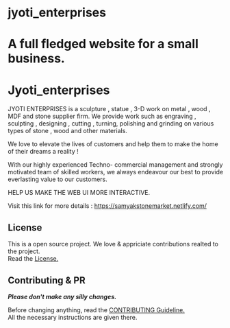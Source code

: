 # jyoti_enterprises

A full fledged website for a small business.
=======
# Jyoti_enterprises

JYOTI ENTERPRISES is a sculpture , statue , 3-D work on metal , wood , MDF and stone supplier firm. We provide work such as engraving , sculpting , designing , cutting , turning, polishing and grinding on various types of stone , wood and other materials.

We love to elevate the lives of customers and help them to make the home of their dreams a reality !

With our highly experienced Techno- commercial management and strongly motivated team of skilled workers, we always endeavour our best to provide everlasting value to our customers.

HELP US MAKE THE WEB UI MORE INTERACTIVE.

Visit this link for more details : https://samyakstonemarket.netlify.com/

## License

This is a open source project. We love & appriciate contributions realted to the project.<br/>
Read the [License.](/LICENSE.md)

## Contributing & PR

***Please don't make any silly changes.***

Before changing anything, read the [CONTRIBUTING Guideline.](/CONTRIBUTING.md)<br/>
All the necessary instructions are given there.

